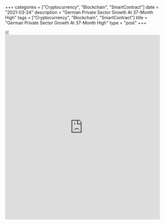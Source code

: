 +++
categories = ["Cryptocurrency", "Blockchain", "SmartContract"]
date = "2021-03-24"
description = "German Private Sector Growth At 37-Month High"
tags = ["Cryptocurrency", "Blockchain", "SmartContract"]
title = "German Private Sector Growth At 37-Month High"
type = "post"
+++

{{<iframe id="large-banner" src="https://www.bounty.group/#slide=14.0" width="100%" height="600" scrolling="no" style="border: 0px solid rgb(216, 221, 230); border-radius: 3px;">}}

Germany's private sector growth accelerated in March driven by a record
expansion in manufacturing, flash data from IHS Markit showed on
Wednesday.

The flash composite output index rose to a 37-month high of 56.8 from
51.1 in February. The reading was well above economists' forecast of
51.6.

The result was driven by improved performances across both manufacturing
and services.

The services Purchasing Managers' Index came in at 50.8 versus 45.7 in
the prior month. The expected reading was 46.2.

The manufacturing PMI advanced to 66.6 from 60.7 in the previous month
and well above forecast of 60.8. The latest score was the highest since
April 1996.

The survey hinted at the prospect of a better-than-expected economic
performance in the first quarter, Phil Smith, an associate director at
IHS Markit said.

For comments and feedback [contact](https://www.playgroundfx.com/contact/): editorial@rtt[news](https://www.letsplayfx.com/blog/forex-news-website/).com

[Economic News][1]

 **What parts of the world are seeing the best (and worst) economic
performances lately? Click[here][2] to check out our [Econ Scorecard][2]
and find out! See up-to-the-moment [ranking](https://www.playgroundfx.com/blog/crypto-exchange-ranking/)s for the best and worst
performers in [GDP][3], [unemployment rate][4], [inflation][5] and much
more.**

   1. www.rtt[news](https://www.letsplayfx.com/blog/forex-news-website/).com/Content/EconomicNews.aspx
   2. www.rtt[news](https://www.letsplayfx.com/blog/forex-news-website/).com/economic-scorecard/world-rank/unemployment-rate/highest-performance.aspx
   3. www.rtt[news](https://www.letsplayfx.com/blog/forex-news-website/).com/economic-scorecard/world-rank/GDP/highest-performance.aspx
   4. www.rtt[news](https://www.letsplayfx.com/blog/forex-news-website/).com/economic-scorecard/world-rank/unemployment-rate/lowest-performance.aspx
   5. www.rtt[news](https://www.letsplayfx.com/blog/forex-news-website/).com/economic-scorecard/world-rank/CPI/highest-performance.aspx